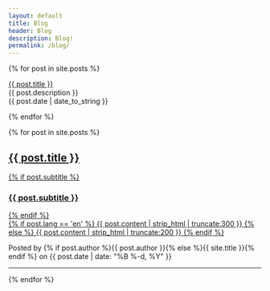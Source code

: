 ```yaml
---
layout: default
title: Blog
header: Blog
description: Blog!
permalink: /blog/
---
```


{% for post in site.posts %}
  <p><a href="{{ post.url }}">{{ post.title }}</a><br>
  {{ post.description }}<br>
   {{ post.date | date_to_string }}</p>
{% endfor %}



{% for post in site.posts %}
<div class="post-preview">
    <a href="{{ post.url | prepend: site.baseurl }}">
        <h2 class="post-title">
            {{ post.title }}
        </h2>
        {% if post.subtitle %}
        <h3 class="post-subtitle">
            {{ post.subtitle }}
        </h3>
        {% endif %}
        <div class="post-content-preview">
            {% if post.lang == 'en' %}
                {{ post.content | strip_html | truncate:300 }}
            {% else %}
                {{ post.content | strip_html | truncate:200 }}
            {% endif %}
        </div>
    </a>
    <p class="post-meta">
        Posted by {% if post.author %}{{ post.author }}{% else %}{{ site.title }}{% endif %} on {{ post.date | date: "%B %-d, %Y" }}
    </p>
</div>
<hr>
{% endfor %}
